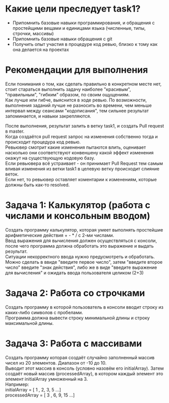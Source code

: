 # Какие цели преследует task1? 
- Припомнить базовые навыки программирования, и обращения с простейщими вещами и единицами языка (численные, типы, строчки, массивы)
- Припомнить базовые навыки обращения с git
- Получить опыт участия в процедуре код ревью, близко к тому как она делается на проектах

# Рекомендации для выполнения
Если понимания о том, как сделать правильно в конкретном месте нет, стоит стараться выполнить задачу наиболее "красивым", "правильным", "гибким" образом, по своим ощущениям.  
Как лучше или гибче, выяснится в ходе ревью. По возможности, выполнения заданий лучше не разносить во времени, чем меньше интервал между сеансами "кодописания", тем сильнее результат запоминается, и навыки закрепляются.  

После выполнения, результат залить в ветку task1, и создать Pull request в master.   
Когда создаётся pull request запрос на изменения собственно тогда и происходит процедура код ревью.   
Ревьювер смотрит какие изменения пытаются влить, оценивает насколько они соответствуют конвеншену какой эффект изменения окажут на существующую кодовую базу.   
Если ревьювера всё устраивает - он принимает Pull Request тем самым вливая изменения из ветки task1 в целевую ветку происходит слияние веток.   
Если нет, то ревьювер оставляет коментарии к изменениям, которые должны быть как-то resolved.  

# Задача 1: Калькулятор (работа с числами и консольным вводом)
Создать программу калькулятор, которая умеет выполнять простейшие арифметические действия + - * / с 2-ми числами.  
Ввод выражения для вычисления должен осуществляться с консоли, после чего программа должна обработать это выражение и выдать результат.  
Ситуации некорректного ввода нужно предусмотреть и обработать.  
Можно сделать в ввиде "введите первое число", затем "введите второе число" введите "знак действия", либо же в виде "введите выражение для вычисления" и ожидать ввода пользователя целиком (2+3)  

# Задача 2: Работа со строчками
Создать программу в которой пользователь в консоли вводит строку из каких-либо символов с пробелами.  
Программа должна вывести строку минимальной длины и строку максимальной длины.  

# Задача 3: Работа с массивами
Создать программу которая создаёт случайно заполненный массив чисел из 20 элементов. Диапазон от -10 до 10.  
Выводит этот массив в консоль (условно назовём его initialArray). Затем создаёт новый массив (processedArray), в котором каждый элемент это элемент initialArray умноженный на 3.  
Например:  
initialArray = [ 1 , 2, 3, 5 ...]  
processedArray = [ 3 , 6, 9, 15 ...]  